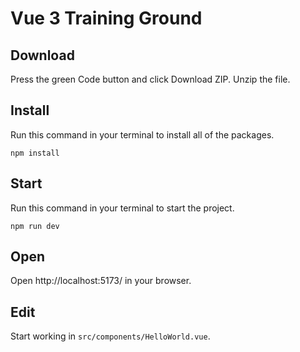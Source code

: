 # Vue 3 Training Ground

## Download

Press the green Code button and click Download ZIP. Unzip the file.

## Install

Run this command in your terminal to install all of the packages.

```
npm install
```

## Start

Run this command in your terminal to start the project.

```
npm run dev
```

## Open

Open http://localhost:5173/ in your browser.

## Edit

Start working in `src/components/HelloWorld.vue`.

